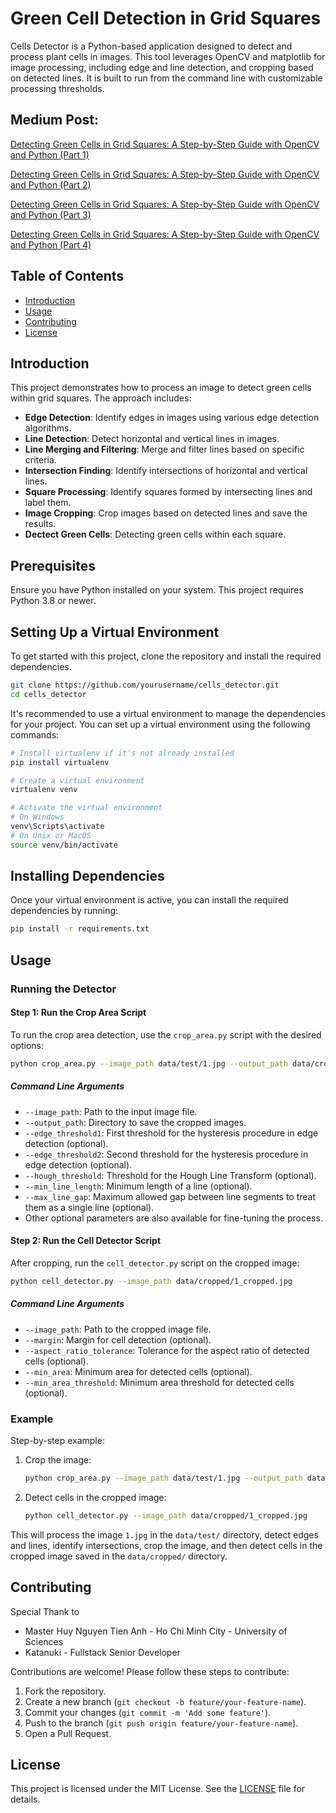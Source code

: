 # Green Cell Detection in Grid Squares

Cells Detector is a Python-based application designed to detect and process plant cells in images. This tool leverages OpenCV and matplotlib for image processing, including edge and line detection, and cropping based on detected lines. It is built to run from the command line with customizable processing thresholds.

## Medium Post:

[Detecting Green Cells in Grid Squares: A Step-by-Step Guide with OpenCV and Python (Part 1)](https://medium.com/@katanuki/analyzing-and-processing-grid-images-with-opencv-part-1-d5c42ab0703c)

[Detecting Green Cells in Grid Squares: A Step-by-Step Guide with OpenCV and Python (Part 2)](https://medium.com/@katanuki/analyzing-and-processing-grid-images-with-opencv-part-2-31408b5671a6)

[Detecting Green Cells in Grid Squares: A Step-by-Step Guide with OpenCV and Python (Part 3)](https://medium.com/@katanuki/detecting-green-cells-in-grid-squares-a-step-by-step-guide-with-opencv-and-python-part-3-9a22979846d4)

[Detecting Green Cells in Grid Squares: A Step-by-Step Guide with OpenCV and Python (Part 4)](https://medium.com/@katanuki/detecting-green-cells-in-grid-squares-a-step-by-step-guide-with-opencv-and-python-end-c7c75714219f)

## Table of Contents

- [Introduction](#introduction)
- [Usage](#usage)
- [Contributing](#contributing)
- [License](#license)

## Introduction

This project demonstrates how to process an image to detect green cells within grid squares. The approach includes:

- **Edge Detection**: Identify edges in images using various edge detection algorithms.
- **Line Detection**: Detect horizontal and vertical lines in images.
- **Line Merging and Filtering**: Merge and filter lines based on specific criteria.
- **Intersection Finding**: Identify intersections of horizontal and vertical lines.
- **Square Processing**: Identify squares formed by intersecting lines and label them.
- **Image Cropping**: Crop images based on detected lines and save the results.
- **Dectect Green Cells**: Detecting green cells within each square.

## Prerequisites

Ensure you have Python installed on your system. This project requires Python 3.8 or newer.

## Setting Up a Virtual Environment

To get started with this project, clone the repository and install the required dependencies.

```bash
git clone https://github.com/yourusername/cells_detector.git
cd cells_detector
```

It's recommended to use a virtual environment to manage the dependencies for your project. You can set up a virtual environment using the following commands:

```bash
# Install virtualenv if it's not already installed
pip install virtualenv

# Create a virtual environment
virtualenv venv

# Activate the virtual environment
# On Windows
venv\Scripts\activate
# On Unix or MacOS
source venv/bin/activate
```

## Installing Dependencies

Once your virtual environment is active, you can install the required dependencies by running:

```bash
pip install -r requirements.txt
```

## Usage

### Running the Detector

#### Step 1: Run the Crop Area Script

To run the crop area detection, use the `crop_area.py` script with the desired options:

```sh
python crop_area.py --image_path data/test/1.jpg --output_path data/cropped/
```

##### Command Line Arguments

- `--image_path`: Path to the input image file.
- `--output_path`: Directory to save the cropped images.
- `--edge_threshold1`: First threshold for the hysteresis procedure in edge detection (optional).
- `--edge_threshold2`: Second threshold for the hysteresis procedure in edge detection (optional).
- `--hough_threshold`: Threshold for the Hough Line Transform (optional).
- `--min_line_length`: Minimum length of a line (optional).
- `--max_line_gap`: Maximum allowed gap between line segments to treat them as a single line (optional).
- Other optional parameters are also available for fine-tuning the process.

#### Step 2: Run the Cell Detector Script

After cropping, run the `cell_detector.py` script on the cropped image:

```sh
python cell_detector.py --image_path data/cropped/1_cropped.jpg
```

##### Command Line Arguments

- `--image_path`: Path to the cropped image file.
- `--margin`: Margin for cell detection (optional).
- `--aspect_ratio_tolerance`: Tolerance for the aspect ratio of detected cells (optional).
- `--min_area`: Minimum area for detected cells (optional).
- `--min_area_threshold`: Minimum area threshold for detected cells (optional).

### Example

Step-by-step example:

1. Crop the image:
   ```sh
   python crop_area.py --image_path data/test/1.jpg --output_path data/cropped/
   ```

2. Detect cells in the cropped image:
   ```sh
   python cell_detector.py --image_path data/cropped/1_cropped.jpg
   ```

This will process the image `1.jpg` in the `data/test/` directory, detect edges and lines, identify intersections, crop the image, and then detect cells in the cropped image saved in the `data/cropped/` directory.

## Contributing

Special Thank to
- Master Huy Nguyen Tien Anh - Ho Chi Minh City - University of Sciences 
- Katanuki - Fullstack Senior Developer
  
Contributions are welcome! Please follow these steps to contribute:

1. Fork the repository.
2. Create a new branch (`git checkout -b feature/your-feature-name`).
3. Commit your changes (`git commit -m 'Add some feature'`).
4. Push to the branch (`git push origin feature/your-feature-name`).
5. Open a Pull Request.

## License

This project is licensed under the MIT License. See the [LICENSE](LICENSE) file for details.
